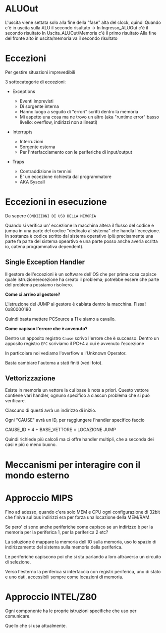 # ALUOut

L'uscita viene settata solo alla fine della "fase" alta del clock, quindi 
    Quando c'è in uscita sulla ALU il secondo risultato ->
    In Ingresso_ALUOut c'è il secondo risultato
    In Uscita_ALUOut/Memoria c'è il primo risultato
    Alla fine del fronte alto in uscita/memoria va il secondo risultato 

# Eccezioni

Per gestire situazioni imprevedibili

3 sottocategorie di eccezioni:

* Exceptions
    * Eventi imprevisti
    * Di sorgente interna
    * Hanno luogo a seguito di "errori" scritti dentro la memoria
    * Mi aspetto una cosa ma ne trovo un altro (aka "runtime error" basso livello: overflow, indirizzi non allineati)

* Interrupts
    * Interruzioni
    * Sorgente esterna
    * Per l'nterfacciamento con le periferiche di input/output

* Traps
    * Contraddizione in termini
    * E' un eccezione richiesta dal programmatore
    * AKA Syscall

# Eccezioni in esecuzione

Da sapere `CONDIZIONI DI USO DELLA MEMORIA`

Quando si verifica un' eccezione la macchina altera il flusso del codice e jumpa in una parte del codice "dedicato al sistema" che handla l'eccezione. In sostanza è codice scritto dal sistema operativo (più precisamente una parte fa parte del sistema opeartivo e una parte posso anche averla scritta io, catena programmativa dependent).

## Single Exception Handler

Il gestore dell'eccezioni è un software dell'OS che per prima cosa capisce quale istruzione/ecezione ha creato il problema; potrebbe essere che parte del problema possiamo risolvero. 

**Come ci arrivo al gestore?**

L'istruzione del JUMP al gestore è cablata dentro la macchina. Fissa! 0x80000180

Quindi basta mettere PCSource a 11 e siamo a cavallo.

**Come capisco l'errore che è avvenuto?**

Dentro un apposito registro `Cause` scrivo l'errore che è successo.
Dentro un apposito registro `EPC` scriviamo il PC+4 a cui è avvenuto l'eccezione

In particolare noi vediamo l'overflow e l'Unknown Operator.

Basta cambiare l'automa a stati finiti (vedi foto).

## Vettorizzazione

Esiste in memoria un vettore la cui base è nota a priori. Questo vettore contiene vari handler, ognuno specifico a ciascun problema che si può verificare. 

Ciascuno di questi avrà un indirizzo di inizio.

Ogni "CAUSE" avrà un ID, per raggiungere l'handler specifico faccio

CAUSE\_ID * 4 + BASE\_VETTORE = LOCAZIONE JUMP

Quindi richiede più calcoli ma ci offre handler multipli, che a seconda dei casi e più o meno buono.

# Meccanismi per interagire con il mondo esterno

# Approccio MIPS 

Fino ad adesso, quando c'era solo MEM e CPU ogni configurazione di 32bit che finiva sul bus indirizzi era per forza una locazione della MEM/RAM.

Se pero' ci sono anche periferiche come capisco se un indirizzo è per la memoria per la periferica 1, per la periferica 2 etc?

La soluzione è mappare la memoria dell'IO sulla memoria, uso lo spazio di indirizzamento del sistema sulla memoria della periferica.

Le periferiche capiscono poi che si sta parlando a loro attraverso un circuito di selezione.

Verso l'esterno la periferica si interfaccia con registri periferica, uno di stato e uno dati, accessibili sempre come locazioni di memoria.

# Approccio INTEL/Z80

Ogni componente ha le proprie istruzioni specifiche che uso per comunicare.

Quello che si usa attualmente.